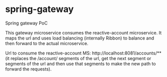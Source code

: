 # spring-gateway
Spring gateway PoC

This gateway microservice consumes the reactive-account microservice. It maps the url and uses load balancing (internally Ribbon) to balance and then forward to the actual microservice.

Url to consume the reactive-account MS: http://localhost:8081/accounts/** (it replaces the /account/ segments of the url, get the next segment or segments of the url and then use that segments to make the new path to forward the requests).
